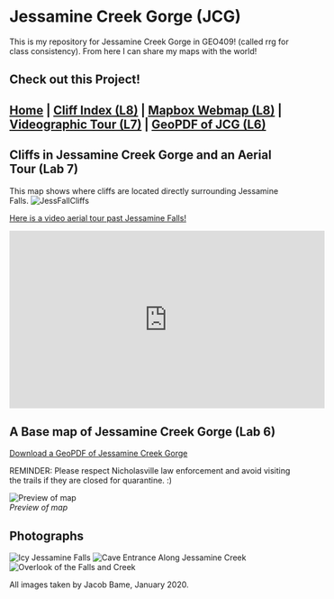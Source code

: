 # Jessamine Creek Gorge (JCG)
This is my repository for Jessamine Creek Gorge in GEO409! (called rrg for class consistency). From here I can share my maps with the world!
## Check out this Project!

## [Home](https://JBCurlz.github.io/rrg) | [Cliff Index (L8)](L8/index.html) | [Mapbox Webmap (L8)](L8/map.html) | [Videographic Tour (L7)](https://www.youtube.com/watch?v=C5QH-pajTf8) | [GeoPDF of JCG (L6)](basemap/jcg.pdf)


## Cliffs in Jessamine Creek Gorge and an Aerial Tour (Lab 7)

This map shows where cliffs are located directly surrounding Jessamine Falls.
![JessFallCliffs](graphics/JessFallsCliffs.jpg)

[Here is a video aerial tour past Jessamine Falls!](https://www.youtube.com/watch?v=C5QH-pajTf8)

<iframe width="560" height="315" src="https://www.youtube.com/embed/C5QH-pajTf8" frameborder="0" allow="accelerometer; autoplay; encrypted-media; gyroscope; picture-in-picture" allowfullscreen></iframe>

## A Base map of Jessamine Creek Gorge (Lab 6)
[Download a GeoPDF of Jessamine Creek Gorge](basemap/jcg.pdf)

REMINDER: Please respect Nicholasville law enforcement and avoid visiting the trails if they are closed for quarantine. :)

![Preview of map](basemap/jcg.jpg)     
*Preview of map*

## Photographs

![Icy Jessamine Falls](graphics/JessamineFalls.jpg)
![Cave Entrance Along Jessamine Creek](graphics/CaveSystem.jpg)
![Overlook of the Falls and Creek](graphics/CreekOverlook.jpg)

All images taken by Jacob Bame, January 2020.